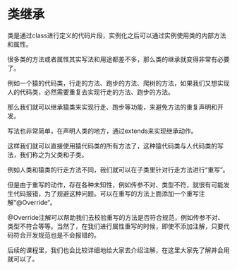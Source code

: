 # 类继承

类是通过class进行定义的代码片段，实例化之后可以通过实例使用类的内部方法和属性。

很多类的方法或者属性其实写法和用途都差不多，那么类的继承就变得非常有必要了。

例如一个猿的代码类，行走的方法、跑步的方法、爬树的方法，如果我们又想实现人的代码类，必然需要重复去实现行走的方法、跑步的方法。

那么我们就可以继承猿类来实现行走、跑步等功能，来避免方法的重复声明和开发。

写法也非常简单，在声明人类的地方，通过extends来实现继承动作。

这样我们就可以直接使用猿代码类的所有方法了，这种猿代码类与人代码类的写法，我们称之为父类和子类。

例如人类和猿类的行走方法不同，我们就可以在子类里针对行走方法进行“重写”。

但是由于重写的动作，存在各种未知性，例如传参不对、类型不符，就很有可能发生代码报错，为了规避这种问题。可以在重写的方法上面添加一个重写注解“@Override“。

@Override注解可以帮助我们去校验重写的方法是否符合规范，例如传参不对、类型不符合等等。当然了，在我们进行属性重写的时候，即使不添加注解，只要代码符合开发规范也是不会报错的。

后续的课程里，我们也会比较详细地给大家去介绍注解，在这里大家先了解并会用就可以了。